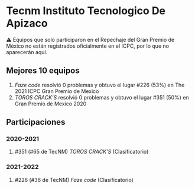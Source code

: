 # Tecnm Instituto Tecnologico De Apizaco

:warning: Equipos que solo participaron en el Repechaje del Gran Premio de México no están registrados oficialmente en el ICPC, por lo que no aparecerán aquí.

## Mejores 10 equipos

1. _Faze code_ resolvió 0 problemas y obtuvo el lugar #226 (53%) en The 2021 ICPC Gran Premio de Mexico
1. _TOROS CRACK'S_ resolvió 0 problemas y obtuvo el lugar #351 (50%) en Gran Premio de Mexico 2020

## Participaciones

### 2020-2021

1. #351 (#65 de TecNM) _TOROS CRACK'S_ (Clasificatorio)

### 2021-2022

1. #226 (#36 de TecNM) _Faze code_ (Clasificatorio)



